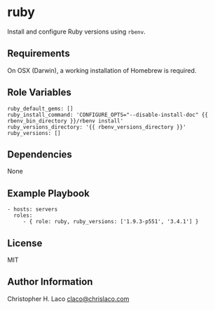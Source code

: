 ruby
====

Install and configure Ruby versions using `rbenv`.

Requirements
------------

On OSX (Darwin), a working installation of Homebrew is required.

Role Variables
--------------

    ruby_default_gems: []
    ruby_install_command: 'CONFIGURE_OPTS="--disable-install-doc" {{ rbenv_bin_directory }}/rbenv install'
    ruby_versions_directory: '{{ rbenv_versions_directory }}'
    ruby_versions: []

Dependencies
------------

None

Example Playbook
----------------

    - hosts: servers
      roles:
         - { role: ruby, ruby_versions: ['1.9.3-p551', '3.4.1'] }

License
-------

MIT

Author Information
------------------

Christopher H. Laco <claco@chrislaco.com>
